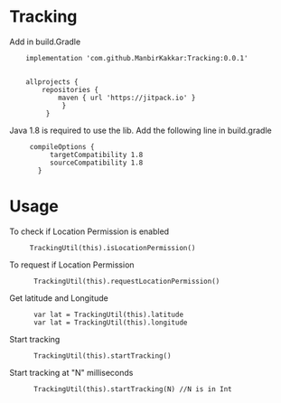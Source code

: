 # Tracking

Add in build.Gradle

        implementation 'com.github.ManbirKakkar:Tracking:0.0.1'


        allprojects {
            repositories {
                maven { url 'https://jitpack.io' }
                 }
             }
             
             
Java 1.8 is required to use the lib. Add the following line in build.gradle
             
         compileOptions {
              targetCompatibility 1.8
              sourceCompatibility 1.8
           }


# Usage

To check if Location Permission is enabled

         TrackingUtil(this).isLocationPermission()

To request if Location Permission

          TrackingUtil(this).requestLocationPermission()

Get latitude and Longitude

          var lat = TrackingUtil(this).latitude
          var lat = TrackingUtil(this).longitude
            
Start tracking

          TrackingUtil(this).startTracking()
          
Start tracking at "N" milliseconds
          
          TrackingUtil(this).startTracking(N) //N is in Int
          